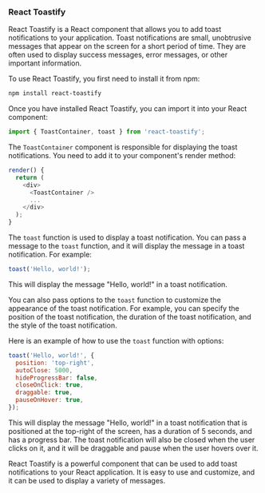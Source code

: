  ### React Toastify

React Toastify is a React component that allows you to add toast notifications to your application. Toast notifications are small, unobtrusive messages that appear on the screen for a short period of time. They are often used to display success messages, error messages, or other important information.

To use React Toastify, you first need to install it from npm:

```bash
npm install react-toastify
```

Once you have installed React Toastify, you can import it into your React component:

```javascript
import { ToastContainer, toast } from 'react-toastify';
```

The `ToastContainer` component is responsible for displaying the toast notifications. You need to add it to your component's render method:

```javascript
render() {
  return (
    <div>
      <ToastContainer />
      ...
    </div>
  );
}
```

The `toast` function is used to display a toast notification. You can pass a message to the `toast` function, and it will display the message in a toast notification. For example:

```javascript
toast('Hello, world!');
```

This will display the message "Hello, world!" in a toast notification.

You can also pass options to the `toast` function to customize the appearance of the toast notification. For example, you can specify the position of the toast notification, the duration of the toast notification, and the style of the toast notification.

Here is an example of how to use the `toast` function with options:

```javascript
toast('Hello, world!', {
  position: 'top-right',
  autoClose: 5000,
  hideProgressBar: false,
  closeOnClick: true,
  draggable: true,
  pauseOnHover: true,
});
```

This will display the message "Hello, world!" in a toast notification that is positioned at the top-right of the screen, has a duration of 5 seconds, and has a progress bar. The toast notification will also be closed when the user clicks on it, and it will be draggable and pause when the user hovers over it.

React Toastify is a powerful component that can be used to add toast notifications to your React application. It is easy to use and customize, and it can be used to display a variety of messages.
